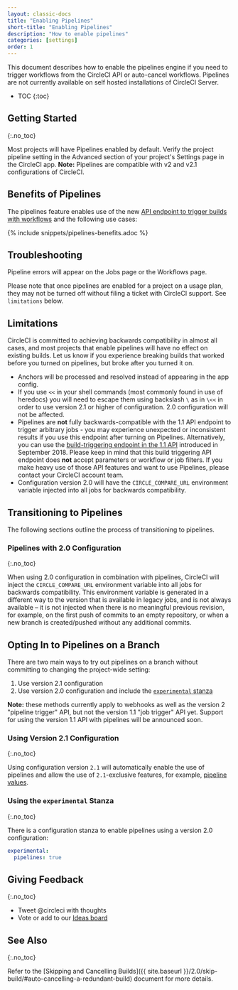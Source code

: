 ```yaml
---
layout: classic-docs
title: "Enabling Pipelines"
short-title: "Enabling Pipelines"
description: "How to enable pipelines"
categories: [settings]
order: 1
---
```


This document describes how to enable the pipelines engine if you need to trigger workflows from the CircleCI API or auto-cancel workflows. Pipelines are not currently available on self hosted installations of CircleCI Server.

* TOC
{:toc}

## Getting Started
{:.no_toc}

Most projects will have Pipelines enabled by default. Verify the project pipeline setting in the Advanced section of your project's Settings page in the CircleCI app. **Note:** Pipelines are compatible with v2 and v2.1 configurations of CircleCI.

## Benefits of Pipelines

The pipelines feature enables use of the new [API endpoint to trigger builds with workflows](https://circleci.com/docs/api/#trigger-a-new-build-by-project-preview) and the following use cases:

{% include snippets/pipelines-benefits.adoc %}

## Troubleshooting

Pipeline errors will appear on the Jobs page or the Workflows page.

Please note that once pipelines are enabled for a project on a usage plan, they may not be
turned off without filing a ticket with CircleCI support. See `limitations` below.

## Limitations
CircleCI is committed to achieving backwards compatibility in almost all cases, and most projects that enable pipelines will have no effect on existing builds. Let us know if you experience breaking builds that worked before you turned on pipelines, but broke after you turned it on.

- Anchors will be processed and resolved instead of appearing in the app config.
- If you use `<<` in your shell commands (most commonly found in use of heredocs) you will need to escape them using backslash `\` as in `\<<` in order to use version 2.1 or higher of configuration. 2.0 configuration will not be affected.
- Pipelines are **not** fully backwards-compatible with the 1.1 API endpoint to trigger arbitrary jobs - you may experience unexpected or inconsistent results if you use this endpoint after turning on Pipelines. Alternatively, you can use the [build-triggering endpoint in the 1.1 API](https://circleci.com/docs/api/#trigger-a-new-build-by-project-preview) introduced in September 2018. Please keep in mind that this build triggering API endpoint does **not** accept parameters or workflow or job filters. If you make heavy use of those API features and want to use Pipelines, please contact your CircleCI account team.
- Configuration version 2.0 will have the `CIRCLE_COMPARE_URL` environment variable injected into all jobs for backwards compatibility.

## Transitioning to Pipelines

The following sections outline the process of transitioning to pipelines.

### Pipelines with 2.0 Configuration
{:.no_toc}

When using 2.0 configuration in combination with pipelines, CircleCI will inject the `CIRCLE_COMPARE_URL` environment variable into all jobs for backwards compatibility. This environment variable is generated in a different way to the version that is available in legacy jobs, and is not always available – it is not injected when there is no meaningful previous revision, for example, on the first push of commits to an empty repository, or when a new branch is created/pushed without any additional commits.

## Opting In to Pipelines on a Branch

There are two main ways to try out pipelines on a branch without committing to changing the project-wide setting:

1. Use version 2.1 configuration
2. Use version 2.0 configuration and include the [`experimental` stanza](#using-the-experimental-stanza)

**Note:** these methods currently apply to webhooks as well as the version 2 "pipeline trigger" API, but not the version 1.1 "job trigger" API yet. Support for using the version 1.1 API with pipelines will be announced soon.

### Using Version 2.1 Configuration
{:.no_toc}

Using configuration version `2.1` will automatically enable the use of pipelines and allow the use of `2.1`-exclusive features, for example, [pipeline values](https://circleci.com/docs/2.0/pipeline-variables/#pipeline-values).

### Using the `experimental` Stanza
{:.no_toc}

There is a configuration stanza to enable pipelines using a version 2.0 configuration:

```yaml
experimental:
  pipelines: true
```

## Giving Feedback
{:.no_toc}

- Tweet @circleci with thoughts
- Vote or add to our [Ideas board](https://ideas.circleci.com/)

## See Also
{:.no_toc}

Refer to the [Skipping and Cancelling Builds]({{ site.baseurl }}/2.0/skip-build/#auto-cancelling-a-redundant-build) document for more details.
